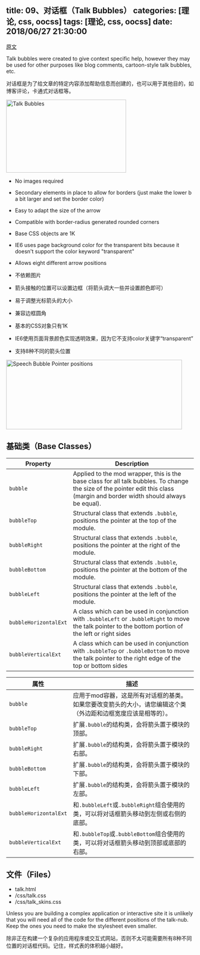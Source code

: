title: 09、对话框（Talk Bubbles）
categories: [理论, css, oocss]
tags: [理论, css, oocss]
date: 2018/06/27 21:30:00
---

[原文](https://github.com/stubbornella/oocss/wiki/Talk-Bubbles)

Talk bubbles were created to give context specific help, however they may be used for other purposes like blog comments, cartoon-style talk bubbles, etc. 

对话框是为了给文章的特定内容添加帮助信息而创建的，也可以用于其他目的，如博客评论，卡通式对话框等。

<a href="http://www.flickr.com/photos/nicole_hugo/3897449437/" title="Talk Bubbles by Stubbornella (aka Nicole), on Flickr"><img src="http://farm4.static.flickr.com/3506/3897449437_6b0fe48b29_o.png" width="322" height="196" alt="Talk Bubbles" /></a>

- No images required
- Secondary elements in place to allow for borders (just make the lower b a bit larger and set the border color)
- Easy to adapt the size of the arrow
- Compatible with border-radius generated rounded corners
- Base CSS objects are 1K
- IE6 uses page background color for the transparent bits because it doesn't support the color keyword "transparent"
- Allows eight different arrow positions





- 不依赖图片
- 箭头接触的位置可以设置边框（将箭头调大一些并设置颜色即可）
- 易于调整光标箭头的大小
- 兼容边框圆角
- 基本的CSS对象只有1K
- IE6使用页面背景颜色实现透明效果，因为它不支持color关键字“transparent”
- 支持8种不同的箭头位置

<a href="http://www.flickr.com/photos/nicole_hugo/3898006763/" title="Speech Bubble Pointer positions by Stubbornella (aka Nicole), on Flickr"><img src="http://farm3.static.flickr.com/2452/3898006763_07e964665b_o.png" width="472" height="187" alt="Speech Bubble Pointer positions" /></a>

## 基础类（Base Classes）
| Property      | Description                            |
| ------------- | ------------------------------------   |
| `bubble` | Applied to the mod wrapper, this is the base class for all talk bubbles. To change the size of the pointer edit this class (margin and border width should always be equal). |
| `bubbleTop` | Structural class that extends `.bubble`, positions the pointer at the top of the module. |
| `bubbleRight` | Structural class that extends `.bubble`, positions the pointer at the right of the module. |
| `bubbleBottom` | Structural class that extends `.bubble`, positions the pointer at the bottom of the module. |
| `bubbleLeft` | Structural class that extends `.bubble`, positions the pointer at the left of the module. |
| `bubbleHorizontalExt` | A class which can be used in conjunction with `.bubbleLeft` or `.bubbleRight` to move the talk pointer to the bottom portion of the left or right sides  |
| `bubbleVerticalExt` | A class which can be used in conjunction with `.bubbleTop` or `.bubbleBottom` to move the talk pointer to the right edge of the top or bottom sides   |



| 属性      | 描述                            |
| ------------- | ------------------------------------   |
| `bubble` | 应用于mod容器，这是所有对话框的基类。 如果您要改变箭头的大小，请您编辑这个类（外边距和边框宽度应该是相等的）。 |
| `bubbleTop` | 扩展`.bubble`的结构类，会将箭头置于模块的顶部。|
| `bubbleRight` | 扩展`.bubble`的结构类，会将箭头置于模块的右部。 |
| `bubbleBottom` | 扩展`.bubble`的结构类，会将箭头置于模块的下部。 |
| `bubbleLeft` | 扩展`.bubble`的结构类，会将箭头置于模块的左部。 |
| `bubbleHorizontalExt` | 和`.bubbleLeft`或`.bubbleRight`组合使用的类，可以将对话框箭头移动到左侧或右侧的底部。 |
| `bubbleVerticalExt` | 和`.bubbleTop`或`.bubbleBottom`组合使用的类，可以将对话框箭头移动到顶部或底部的右部。 |


## 文件（Files）

- talk.html
- /css/talk.css
- /css/talk_skins.css

Unless you are building a complex application or interactive site it is unlikely that you will need all of the code for the different positions of the talk-nub. Keep the ones you need to make the stylesheet even smaller.

除非正在构建一个复杂的应用程序或交互式网站，否则不太可能需要所有8种不同位置的对话框代码。记住，样式表的体积越小越好。



